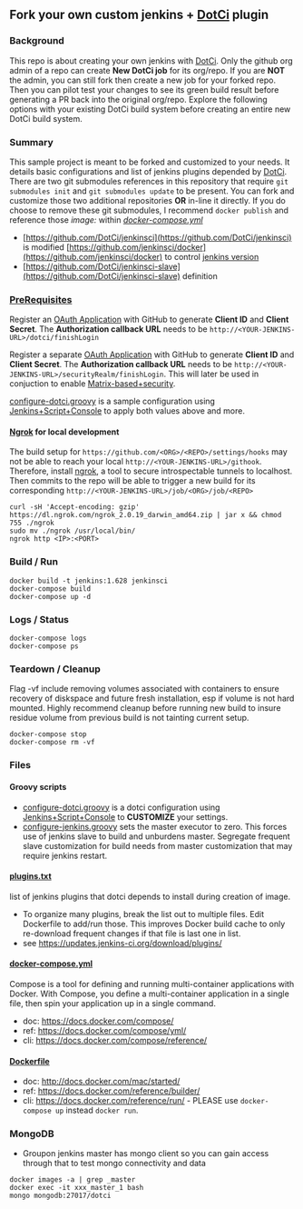 ## Fork your own custom jenkins + [DotCi](http://groupon.github.io/DotCi/) plugin

### Background

This repo is about creating your own jenkins with [DotCi](http://groupon.github.io/DotCi/). Only the github org admin of a repo can create __New DotCi job__ for its org/repo. If you are __NOT__ the admin, you can still fork then create a new job for your forked repo. Then you can pilot test your changes to see its green build result before generating a PR back into the original org/repo. Explore the following options with your existing DotCi build system before creating an entire new DotCi build system.

### Summary

This sample project is meant to be forked and customized to your needs. It details basic configurations and list of jenkins plugins depended by [DotCi](https://github.com/groupon/DotCi). There are two git submodules references in this repository that require ``git submodules init`` and ``git submodules update`` to be present. You can fork and customize those two additional repositories __OR__ in-line it directly. If you do choose to remove these git submodules,  I recommend ``docker publish`` and reference those _image:_ within _[docker-compose.yml](docker-compose.yml)_

 * [https://github.com/DotCi/jenkinsci](https://github.com/DotCi/jenkinsci) is modified [https://github.com/jenkinsci/docker](https://github.com/jenkinsci/docker) to control [jenkins version](https://jenkins-ci.org/changelog)
 * [https://github.com/DotCi/jenkinsci-slave](https://github.com/DotCi/jenkinsci-slave) definition

### [PreRequisites](http://groupon.github.io/DotCi/installation/PreRequisites.html)

Register an [OAuth
Application](https://github.com/settings/applications/new) with GitHub
to generate __Client ID__ and __Client Secret__. The __Authorization callback URL__ needs to be `http://<YOUR-JENKINS-URL>/dotci/finishLogin`

Register a separate [OAuth
Application](https://github.com/settings/applications/new) with GitHub
to generate __Client ID__ and __Client Secret__. The __Authorization callback URL__ needs to be `http://<YOUR-JENKINS-URL>/securityRealm/finishLogin`. This will later be used in conjuction to enable  [Matrix-based+security](https://wiki.jenkins-ci.org/display/JENKINS/Matrix-based+security).

[configure-dotci.groovy](configure-dotci.groovy) is a sample configuration using [Jenkins+Script+Console](https://wiki.jenkins-ci.org/display/JENKINS/Jenkins+Script+Console) to apply both values above and more.

#### [Ngrok](https://ngrok.com) for local development
The build setup for `https://github.com/<ORG>/<REPO>/settings/hooks` may not be able to reach your local  `http://<YOUR-JENKINS-URL>/githook`. Therefore, install [ngrok](https://ngrok.com), a tool to secure introspectable tunnels to localhost. Then commits to the repo will be able to trigger a new build for its corresponding `http://<YOUR-JENKINS-URL>/job/<ORG>/job/<REPO>`
```
curl -sH 'Accept-encoding: gzip' https://dl.ngrok.com/ngrok_2.0.19_darwin_amd64.zip | jar x && chmod 755 ./ngrok
sudo mv ./ngrok /usr/local/bin/
ngrok http <IP>:<PORT>
```

### Build / Run
```
docker build -t jenkins:1.628 jenkinsci
docker-compose build
docker-compose up -d
```

### Logs / Status
```
docker-compose logs
docker-compose ps
```

### Teardown / Cleanup

Flag -vf include removing volumes associated with containers to ensure recovery of diskspace and future fresh installation, esp if volume is not hard mounted.
Highly recommend cleanup before running new build to insure residue volume from previous build is not tainting current setup.
```
docker-compose stop
docker-compose rm -vf
```

### Files

#### Groovy scripts
 * [configure-dotci.groovy](configure-dotci.groovy) is a dotci configuration using [Jenkins+Script+Console](https://wiki.jenkins-ci.org/display/JENKINS/Jenkins+Script+Console) to __CUSTOMIZE__ your settings.
 * [configure-jenkins.groovy](configure-jenkins.groovy) sets the master executor to zero. This forces use of jenkins slave to build and unburdens master. Segregate frequent slave customization for build needs from master customization that may require jenkins restart.

#### [plugins.txt](plugins.txt)
list of jenkins plugins that dotci depends to install during creation of image.
 * To organize many plugins, break the list out to multiple files. Edit Dockerfile to add/run those. This improves Docker build cache to only re-download frequent changes if that file is last one in list.
 * see https://updates.jenkins-ci.org/download/plugins/

#### [docker-compose.yml](docker-compose.yml)
Compose is a tool for defining and running multi-container applications with Docker. With Compose, you define a multi-container application in a single file, then spin your application up in a single command.
  * doc: https://docs.docker.com/compose/
  * ref: https://docs.docker.com/compose/yml/
  * cli: https://docs.docker.com/compose/reference/

#### [Dockerfile](Dockerfile)
  * doc: http://docs.docker.com/mac/started/
  * ref: https://docs.docker.com/reference/builder/
  * cli: https://docs.docker.com/reference/run/ - PLEASE use ``docker-compose up`` instead ``docker run``.

### MongoDB
 * Groupon jenkins master has mongo client so you can gain access through that to test mongo connectivity and data
```
docker images -a | grep _master
docker exec -it xxx_master_1 bash
mongo mongodb:27017/dotci
```
